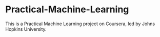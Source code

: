 # Practical-Machine-Learning
This is a Practical Machine Learning project on Coursera, led by Johns Hopkins University.
